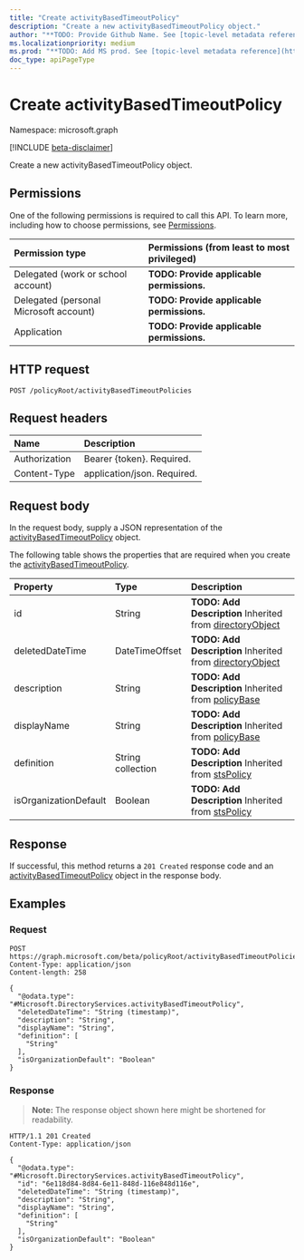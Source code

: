 ```yaml
---
title: "Create activityBasedTimeoutPolicy"
description: "Create a new activityBasedTimeoutPolicy object."
author: "**TODO: Provide Github Name. See [topic-level metadata reference](https://msgo.azurewebsites.net/add/document/guidelines/metadata.html#topic-level-metadata)**"
ms.localizationpriority: medium
ms.prod: "**TODO: Add MS prod. See [topic-level metadata reference](https://msgo.azurewebsites.net/add/document/guidelines/metadata.html#topic-level-metadata)**"
doc_type: apiPageType
---
```


# Create activityBasedTimeoutPolicy
Namespace: microsoft.graph

[!INCLUDE [beta-disclaimer](../../includes/beta-disclaimer.md)]

Create a new activityBasedTimeoutPolicy object.

## Permissions
One of the following permissions is required to call this API. To learn more, including how to choose permissions, see [Permissions](/graph/permissions-reference).

|Permission type|Permissions (from least to most privileged)|
|:---|:---|
|Delegated (work or school account)|**TODO: Provide applicable permissions.**|
|Delegated (personal Microsoft account)|**TODO: Provide applicable permissions.**|
|Application|**TODO: Provide applicable permissions.**|

## HTTP request

<!-- {
  "blockType": "ignored"
}
-->
``` http
POST /policyRoot/activityBasedTimeoutPolicies
```

## Request headers
|Name|Description|
|:---|:---|
|Authorization|Bearer {token}. Required.|
|Content-Type|application/json. Required.|

## Request body
In the request body, supply a JSON representation of the [activityBasedTimeoutPolicy](../resources/activitybasedtimeoutpolicy.md) object.

The following table shows the properties that are required when you create the [activityBasedTimeoutPolicy](../resources/activitybasedtimeoutpolicy.md).

|Property|Type|Description|
|:---|:---|:---|
|id|String|**TODO: Add Description** Inherited from [directoryObject](../resources/directoryobject.md)|
|deletedDateTime|DateTimeOffset|**TODO: Add Description** Inherited from [directoryObject](../resources/directoryobject.md)|
|description|String|**TODO: Add Description** Inherited from [policyBase](../resources/policybase.md)|
|displayName|String|**TODO: Add Description** Inherited from [policyBase](../resources/policybase.md)|
|definition|String collection|**TODO: Add Description** Inherited from [stsPolicy](../resources/stspolicy.md)|
|isOrganizationDefault|Boolean|**TODO: Add Description** Inherited from [stsPolicy](../resources/stspolicy.md)|



## Response

If successful, this method returns a `201 Created` response code and an [activityBasedTimeoutPolicy](../resources/activitybasedtimeoutpolicy.md) object in the response body.

## Examples

### Request
<!-- {
  "blockType": "request",
  "name": "create_activitybasedtimeoutpolicy_from_"
}
-->
``` http
POST https://graph.microsoft.com/beta/policyRoot/activityBasedTimeoutPolicies
Content-Type: application/json
Content-length: 258

{
  "@odata.type": "#Microsoft.DirectoryServices.activityBasedTimeoutPolicy",
  "deletedDateTime": "String (timestamp)",
  "description": "String",
  "displayName": "String",
  "definition": [
    "String"
  ],
  "isOrganizationDefault": "Boolean"
}
```


### Response
>**Note:** The response object shown here might be shortened for readability.
<!-- {
  "blockType": "response",
  "truncated": true,
  "@odata.type": "Microsoft.DirectoryServices.activityBasedTimeoutPolicy"
}
-->
``` http
HTTP/1.1 201 Created
Content-Type: application/json

{
  "@odata.type": "#Microsoft.DirectoryServices.activityBasedTimeoutPolicy",
  "id": "6e118d84-8d84-6e11-848d-116e848d116e",
  "deletedDateTime": "String (timestamp)",
  "description": "String",
  "displayName": "String",
  "definition": [
    "String"
  ],
  "isOrganizationDefault": "Boolean"
}
```

